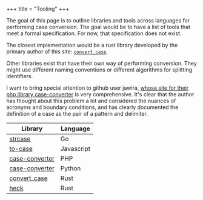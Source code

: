 +++
title = "Tooling"
+++

The goal of this page is to outline libraries and tools across languages for performing case conversion.  The goal would be to have a list of tools that meet a formal specification.  For now, that specification does not exist.

The closest implementation would be a rust library developed by the primary author of this site: [`convert_case`](https://crates.io/crates/convert_case).

Other libraries exist that have their own way of performing conversion.  They might use different naming conventions or different algorithms for splitting identifiers.

I want to bring special attention to github user jawira, [whose site for their php library case-converter](https://jawira.github.io/case-converter/index.html) is very comprehensive.  It's clear that the author has thought about this problem a lot and considered the nuances of acronyms and boundary conditions, and has clearly documented the definition of a case as the pair of a pattern and delimiter.

Library | Language
--- | ---
[strcase](https://pkg.go.dev/github.com/iancoleman/strcase) | Go
[to-case](https://github.com/ianstormtaylor/to-case) | Javascript
[case-converter](https://jawira.github.io/case-converter/index.html) | PHP
[case-converter](https://pypi.org/project/case-converter/) | Python
[convert_case](https://crates.io/crates/convert_case) | Rust
[heck](https://crates.io/crates/heck) | Rust
